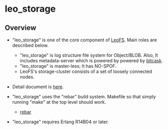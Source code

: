 leo_storage
===========

Overview
--------

* "leo_storage" is one of the core component of [LeoFS](https://github.com/leo-project/leofs). Main roles are described below.
  * "leo_storage" is log structure file system for Object/BLOB. Also, It includes metadata-server which is powered by powered by [bitcask](https://github.com/basho/bitcask).
  * "leo_storage" is master-less; It has NO-SPOF.
  * LeoFS's storage-cluster consists of a set of loosely connected nodes.

*  Detail document is [here](http://www.leofs.org/docs/).

* "leo_storage" uses the "rebar" build system. Makefile so that simply running "make" at the top level should work.
  * [rebar](https://github.com/basho/rebar)
* "leo_storage" requires Erlang R14B04 or later.
